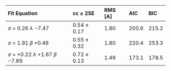 | Fit Equation                                         | cc ± 2SE        | RMS [A]   | AIC     | BIC     |
|:-----------------------------------------------------|:----------------|:----------|:--------|:--------|
| $\sigma$ = $0.26$ $\lambda$ $-7.47$                  | $0.54$ ± $0.17$ | $1.80$    | $200.6$ | $215.2$ |
| $\sigma$ = $1.91$ $\beta$ $+0.46$                    | $0.55$ ± $0.32$ | $1.80$    | $220.4$ | $253.3$ |
| $\sigma$ = $+0.22$ $\lambda$ $+1.67$ $\beta$ $-7.89$ | $0.72$ ± $0.13$ | $1.49$    | $173.1$ | $178.5$ |